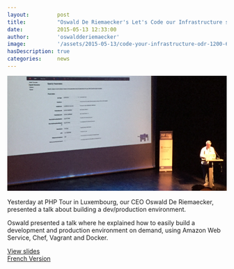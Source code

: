 ```yaml
---
layout:         post
title:          "Oswald De Riemaecker's Let's Code our Infrastructure slides are available"
date:           2015-05-13 12:33:00
author:         'oswaldderiemaecker'
image:          '/assets/2015-05-13/code-your-infrastructure-odr-1200-630.png'
hasDescription: true
categories:     news
---
```

![Code Your Infrastructure](/assets/2015-05-13/code-your-infrastructure-odr.png)

Yesterday at PHP Tour in Luxembourg, our CEO Oswald De Riemaecker,
presented a talk about building a dev/production environment.

<!--more-->

Oswald presented a talk where he explained how to easily build a development and production environment
on demand, using Amazon Web Service, Chef, Vagrant and Docker.

[View slides](http://slideshare.net/continuousphp/lets-code-our-infrastructure)  
[French Version](http://slideshare.net/continuousphp/codons-notre-infrastructure-48092260)
